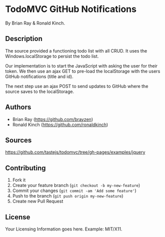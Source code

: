 # TodoMVC GitHub Notifications

By Brian Ray & Ronald Kinch.

## Description
The source provided a functioning todo list with all CRUD.
It uses the Windows.localStorage to persist the todo list.

Our implementation is to start the JavaScript with asking the user for
 their token. We then use an ajax GET to pre-load the localStorage with
 the users GitHub notifications (title and id).

The next step use an ajax POST to send updates to GitHub where the
 source saves to the localStorage.

## Authors

* Brian Ray (https://github.com/brayzen)
* Ronald Kinch (https://github.com/ronaldkinch)

## Sources
https://github.com/tastejs/todomvc/tree/gh-pages/examples/jquery

## Contributing

1. Fork it
2. Create your feature branch (`git checkout -b my-new-feature`)
3. Commit your changes (`git commit -am 'Add some feature'`)
4. Push to the branch (`git push origin my-new-feature`)
5. Create new Pull Request


## License

Your Licensing Information goes here. Example: MIT/X11.
